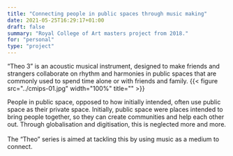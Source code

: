 ```yaml
---
title: "Connecting people in public spaces through music making"
date: 2021-05-25T16:29:17+01:00
draft: false
summary: "Royal College of Art masters project from 2018."
for: "personal"
type: "project"
---
```

“Theo 3” is an acoustic musical instrument, designed to make friends and strangers collaborate on rhythm and harmonies in public spaces that are commonly used to spend time alone or with friends and family.
{{< figure src="../cmips-01.jpg" width="100%" title="" >}}

People in public space, opposed to how initially intended, often use public space as their private space. Initially, public space were places intended to bring people together, so they can create communities and help each other out. Through globalisation and digitisation, this is neglected more and more. <br><br>The “Theo” series is aimed at tackling this by using music as a medium to connect.
